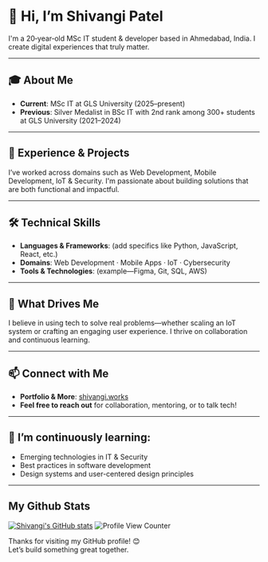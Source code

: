 # 👋 Hi, I’m Shivangi Patel

I'm a 20‑year‑old MSc IT student & developer based in Ahmedabad, India. I create digital experiences that truly matter.

---

## 🎓 About Me

- **Current**: MSc IT at GLS University (2025–present)  
- **Previous**: Silver Medalist in BSc IT with 2nd rank among 300+ students at GLS University (2021–2024)  

---

## 💼 Experience & Projects

I’ve worked across domains such as Web Development, Mobile Development, IoT & Security. I'm passionate about building solutions that are both functional and impactful. 

---

## 🛠️ Technical Skills

- **Languages & Frameworks**: (add specifics like Python, JavaScript, React, etc.)
- **Domains**: Web Development · Mobile Apps · IoT · Cybersecurity
- **Tools & Technologies**: (example—Figma, Git, SQL, AWS)

---

## 🧠 What Drives Me

I believe in using tech to solve real problems—whether scaling an IoT system or crafting an engaging user experience. I thrive on collaboration and continuous learning.

---

## 📫 Connect with Me

- **Portfolio & More**: [shivangi.works](https://shivangi.works)  
- **Feel free to reach out** for collaboration, mentoring, or to talk tech!

---

## 🌱 I’m continuously learning:

- Emerging technologies in IT & Security  
- Best practices in software development  
- Design systems and user-centered design principles

---

## My Github Stats
[![Shivangi's GitHub stats](https://github-readme-stats.vercel.app/api?username=shivangipatel2508)](https://github.com/shivangipatel2508)
![Profile View Counter](https://komarev.com/ghpvc/?username=shivangipatel2508)

Thanks for visiting my GitHub profile! 😊  
Let’s build something great together.
